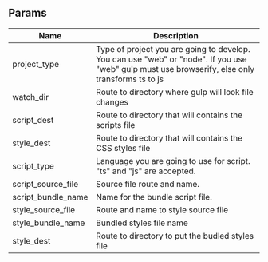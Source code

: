 ## Params

Name               | Description
----               | -----------
project_type       | Type of project you are going to develop. You can use "web" or "node". If you use "web" gulp must use browserify, else only transforms ts to js
watch_dir          | Route to directory where gulp will look file changes
script_dest        | Route to directory that will contains the scripts file
style_dest         | Route to directory that will contains the CSS styles file
script_type        | Language you are going to use for script. "ts" and "js" are accepted.
script_source_file | Source file route and name.
script_bundle_name | Name for the bundle script file.
style_source_file  | Route and name to style source file
style_bundle_name  | Bundled styles file name
style_dest         | Route to directory to put the budled styles file